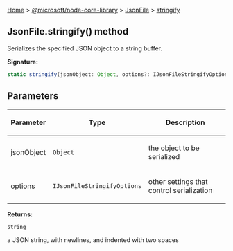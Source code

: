 [Home](./index) &gt; [@microsoft/node-core-library](./node-core-library.md) &gt; [JsonFile](./node-core-library.jsonfile.md) &gt; [stringify](./node-core-library.jsonfile.stringify.md)

## JsonFile.stringify() method

Serializes the specified JSON object to a string buffer.

<b>Signature:</b>

```typescript
static stringify(jsonObject: Object, options?: IJsonFileStringifyOptions): string;
```

## Parameters

|  <p>Parameter</p> | <p>Type</p> | <p>Description</p> |
|  --- | --- | --- |
|  <p>jsonObject</p> | <p>`Object`</p> | <p>the object to be serialized</p> |
|  <p>options</p> | <p>`IJsonFileStringifyOptions`</p> | <p>other settings that control serialization</p> |

<b>Returns:</b>

`string`

a JSON string, with newlines, and indented with two spaces

